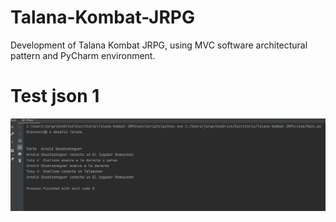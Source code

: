 # Talana-Kombat-JRPG
Development of Talana Kombat JRPG, using MVC software architectural pattern and PyCharm environment.


# Test json 1
![img_1.png](img_1.png)